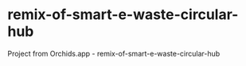 # remix-of-smart-e-waste-circular-hub
Project from Orchids.app - remix-of-smart-e-waste-circular-hub
